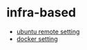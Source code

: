 # infra-based

 - [ubuntu remote setting](./ubuntu/remote-setting.md)
 - [docker setting](./container/docker-setting.md)